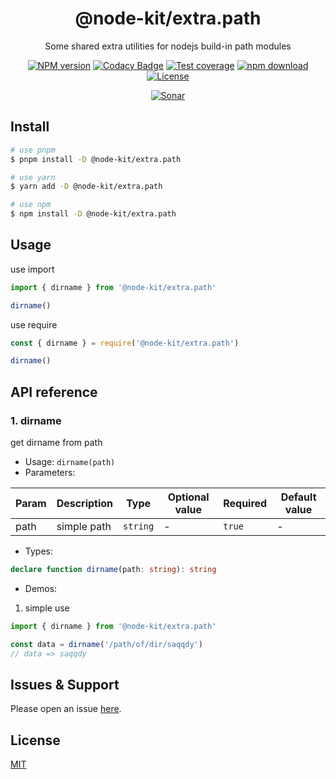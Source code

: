 <div style="text-align: center;" align="center">

# @node-kit/extra.path

Some shared extra utilities for nodejs build-in path modules

[![NPM version][npm-image]][npm-url]
[![Codacy Badge][codacy-image]][codacy-url]
[![Test coverage][codecov-image]][codecov-url]
[![npm download][download-image]][download-url]
[![License][license-image]][license-url]

[![Sonar][sonar-image]][sonar-url]

</div>

## Install

```bash
# use pnpm
$ pnpm install -D @node-kit/extra.path

# use yarn
$ yarn add -D @node-kit/extra.path

# use npm
$ npm install -D @node-kit/extra.path
```

## Usage

use import

```js
import { dirname } from '@node-kit/extra.path'

dirname()
```

use require

```js
const { dirname } = require('@node-kit/extra.path')

dirname()
```

## API reference

### 1. dirname

get dirname from path

- Usage: `dirname(path)`
- Parameters:

<div class="table-prop">

| Param | Description | Type     | Optional value | Required | Default value |
| ----- | ----------- | -------- | -------------- | -------- | ------------- |
| path  | simple path | `string` | -              | `true`   | -             |

</div>

- Types:

```ts
declare function dirname(path: string): string
```

- Demos:

1. simple use

```ts
import { dirname } from '@node-kit/extra.path'

const data = dirname('/path/of/dir/saqqdy')
// data => saqqdy
```

## Issues & Support

Please open an issue [here](https://github.com/saqqdy/node-kit/issues).

## License

[MIT](LICENSE)

[npm-image]: https://img.shields.io/npm/v/@node-kit/extra.path.svg?style=flat-square
[npm-url]: https://npmjs.org/package/@node-kit/extra.path
[codacy-image]: https://app.codacy.com/project/badge/Grade/f70d4880e4ad4f40aa970eb9ee9d0696
[codacy-url]: https://www.codacy.com/gh/saqqdy/@node-kit/extra.path/dashboard?utm_source=github.com&utm_medium=referral&utm_content=saqqdy/@node-kit/extra.path&utm_campaign=Badge_Grade
[codecov-image]: https://img.shields.io/codecov/c/github/saqqdy/@node-kit/extra.path.svg?style=flat-square
[codecov-url]: https://codecov.io/github/saqqdy/@node-kit/extra.path?branch=master
[download-image]: https://img.shields.io/npm/dm/@node-kit/extra.path.svg?style=flat-square
[download-url]: https://npmjs.org/package/@node-kit/extra.path
[license-image]: https://img.shields.io/badge/License-MIT-blue.svg
[license-url]: LICENSE
[sonar-image]: https://sonarcloud.io/api/project_badges/quality_gate?project=saqqdy_node-kit
[sonar-url]: https://sonarcloud.io/dashboard?id=saqqdy_node-kit
